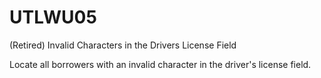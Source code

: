 # UTLWU05
(Retired) Invalid Characters in the Drivers License Field

Locate all borrowers with an invalid character in the driver's license field.
